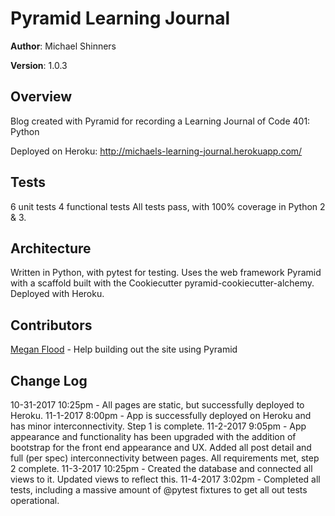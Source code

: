 # Pyramid Learning Journal

**Author**: Michael Shinners

**Version**: 1.0.3

## Overview
Blog created with Pyramid for recording a Learning Journal of Code 401: Python

Deployed on Heroku: http://michaels-learning-journal.herokuapp.com/

## Tests
6 unit tests
4 functional tests
All tests pass, with 100% coverage in Python 2 & 3. 

## Architecture
Written in Python, with pytest for testing. Uses the web framework Pyramid with a scaffold built with the Cookiecutter pyramid-cookiecutter-alchemy. Deployed with Heroku.

## Contributors
[Megan Flood](https://github.com/musflood) - Help building out the site using Pyramid

## Change Log
10-31-2017 10:25pm - All pages are static, but successfully deployed to Heroku. 
11-1-2017 8:00pm - App is successfully deployed on Heroku and has minor interconnectivity. Step 1 is complete.
11-2-2017 9:05pm - App appearance and functionality has been upgraded with the addition of bootstrap for the front end appearance and UX. Added all post detail and full (per spec) interconnectivity between pages. All requirements met, step 2 complete.
11-3-2017 10:25pm - Created the database and connected all views to it. Updated views to reflect this.
11-4-2017 3:02pm - Completed all tests, including a massive amount of @pytest fixtures to get all out tests operational. 